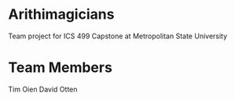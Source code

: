 # Arithimagicians

Team project for ICS 499 Capstone at Metropolitan State University




# Team Members
Tim Oien
David Otten
